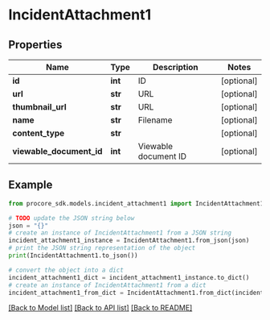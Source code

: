 # IncidentAttachment1


## Properties

Name | Type | Description | Notes
------------ | ------------- | ------------- | -------------
**id** | **int** | ID | [optional] 
**url** | **str** | URL | [optional] 
**thumbnail_url** | **str** | URL | [optional] 
**name** | **str** | Filename | [optional] 
**content_type** | **str** |  | [optional] 
**viewable_document_id** | **int** | Viewable document ID | [optional] 

## Example

```python
from procore_sdk.models.incident_attachment1 import IncidentAttachment1

# TODO update the JSON string below
json = "{}"
# create an instance of IncidentAttachment1 from a JSON string
incident_attachment1_instance = IncidentAttachment1.from_json(json)
# print the JSON string representation of the object
print(IncidentAttachment1.to_json())

# convert the object into a dict
incident_attachment1_dict = incident_attachment1_instance.to_dict()
# create an instance of IncidentAttachment1 from a dict
incident_attachment1_from_dict = IncidentAttachment1.from_dict(incident_attachment1_dict)
```
[[Back to Model list]](../README.md#documentation-for-models) [[Back to API list]](../README.md#documentation-for-api-endpoints) [[Back to README]](../README.md)


